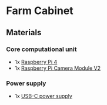 # Farm Cabinet

## Materials

### Core computational unit

- 1x [Raspberry Pi 4](https://www.raspberrypi.org/products/raspberry-pi-4-model-b/)
- 1x [Raspberry Pi Camera Module V2](https://www.raspberrypi.org/products/camera-module-v2/)

### Power supply

- 1x [USB-C power supply](https://www.raspberrypi.org/products/type-c-power-supply/)